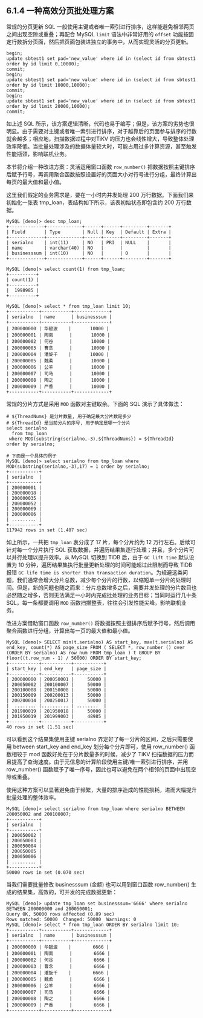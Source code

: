 ## 6.1.4 一种高效分页批处理方案

常规的分页更新 SQL 一般使用主键或者唯一索引进行排序，这样能避免相邻两页之间出现空隙或重叠；再配合 MySQL `limit` 语法中非常好用的 `offset` 功能按固定行数拆分页面，然后把页面包装进独立的事务中，从而实现灵活的分页更新。

```
begin;
update sbtest1 set pad='new_value' where id in (select id from sbtest1 order by id limit 0,10000);
commit;
begin;
update sbtest1 set pad='new_value' where id in (select id from sbtest1 order by id limit 10000,10000);
commit;
begin;
update sbtest1 set pad='new_value' where id in (select id from sbtest1 order by id limit 20000,10000);
commit;
```
如上述 SQL 所示，该方案逻辑清晰，代码也易于编写；但是，该方案的劣势也很明显。由于需要对主键或者唯一索引进行排序，对于越靠后的页面参与排序的行数就会越多；相应地，扫描数据过程中对TiKV 的压力也会线性增大，导致整体处理效率降低。当批量处理涉及的数据体量较大时，可能占用过多计算资源，甚至触发性能瓶颈，影响联机业务。

本节将介绍一种改进方案：灵活运用窗口函数 `row_number()` 把数据按照主键排序后赋予行号，再调用聚合函数按照设置好的页面大小对行号进行分组，最终计算出每页的最大值和最小值。

这里我们假定的业务需求是，要在一小时内并发处理 200 万行数据。下面我们来初始化一张表 tmp_loan，表结构如下所示，该表初始状态即包含约 200 万行数据。

```
MySQL [demo]> desc tmp_loan;
+-------------+-------------+------+------+---------+-------+
| Field       | Type        | Null | Key  | Default | Extra |
+-------------+-------------+------+------+---------+-------+
| serialno    | int(11)     | NO   | PRI  | NULL    |       |
| name        | varchar(40) | NO   |      |         |       |
| businesssum | int(10)     | NO   |      | 0       |       |
+-------------+-------------+------+------+---------+-------+

MySQL [demo]> select count(1) from tmp_loan;
+----------+
| count(1) |
+----------+
|  1998985 |
+----------+

MySQL [demo]> select * from tmp_loan limit 10;
+-----------+-----------+-------------+
| serialno  | name      | businesssum |
+-----------+-----------+-------------+
| 200000000 | 华碧波    |       10000 |
| 200000001 | 陶南      |       10000 |
| 200000002 | 何谷      |       10000 |
| 200000003 | 曹念      |       10000 |
| 200000004 | 潘旋千    |       10000 |
| 200000005 | 魏柔      |       10000 |
| 200000006 | 公羊      |       10000 |
| 200000007 | 司马      |       10000 |
| 200000008 | 陶之      |       10000 |
| 200000009 | 严香      |       10000 |
+-----------+-----------+-------------+
```

常规的分片方式是采用 `MOD` 函数对主键取余。下面的 SQL 演示了具体做法：

```
# ${ThreadNums} 是分片数量, 用于确定最大分片数是多少
# ${ThreadId} 是当前分片的序号, 用于确定是哪一个分片  
select serialno 
  from tmp_loan 
 where MOD(substring(serialno,-3),${ThreadNums}) = ${ThreadId} 
order by serialno;

# 下面是一个具体的例子
MySQL [demo]> select serialno from tmp_loan where MOD(substring(serialno,-3),17) = 1 order by serialno;
+-----------+
| serialno  |
+-----------+
| 200000001 |
| 200000018 |
| 200000035 |
| 200000052 |
| 200000069 |
| 200000086 |
| ......... |
+-----------+
117942 rows in set (1.407 sec)
```

如上所示，一共把 `tmp_loan` 表分成了 17 片，每个分片约为 12 万行左右。后续可针对每一个分片执行 SQL 获取数据，并遍历结果集逐行处理；并且，多个分片可以并行处理以提升效率。从 MySQL 切换到 TiDB 后，由于 `GC lift time` 默认设置为 10 分钟，遍历结果集执行批量更新处理的时间可能超过此限制而导致 TiDB 报错 `GC life time is shorter than transaction duration`。为规避这类问题，我们通常会增大分片总数，减少每个分片的行数，以缩短单一分片的处理时间。但是，新的问题也随之而来：分片总数增多之后，需要并发处理的分片数目也必然随之增多，否则无法满足一小时内完成批处理的业务目标；当同时运行几十条 SQL，每一条都要调用 `MOD` 函数扫描整表，往往会引发性能尖峰，影响联机业务。

改进方案借助窗口函数 `row_number()` 将数据按照主键排序后赋予行号，然后调用聚合函数进行分组，计算出每一页的最大值和最小值。

```
MySQL [demo]> SELECT min(t.serialno) AS start_key, max(t.serialno) AS end_key, count(*) AS page_size FROM ( SELECT *, row_number () over (ORDER BY serialno) AS row_num FROM tmp_loan ) t GROUP BY floor((t.row_num - 1) / 50000) ORDER BY start_key;
+-----------+-----------+-----------+
| start_key | end_key   | page_size |
+-----------+-----------+-----------+
| 200000000 | 200050001 |     50000 |
| 200050002 | 200100007 |     50000 |
| 200100008 | 200150008 |     50000 |
| 200150009 | 200200013 |     50000 |
| 200200014 | 200250017 |     50000 |
|  ........ |.......... | ........  |
| 201900019 | 201950018 |     50000 |
| 201950019 | 201999003 |     48985 |
+-----------+-----------+-----------+
40 rows in set (1.51 sec)
```

可以看到这个结果集使用主键 serialno 界定好了每一分片的区间，之后只需要使用 between start_key and end_key 划分每个分片即可，使用 row_number() 函数相较于 mod 函数好处在于分片数量多的时候，减少了 TiKV 扫描数据的压力而且提高了查询速度。由于元信息的计算阶段使用主键/唯一索引进行排序，并用 row_number() 函数赋予了唯一序号，因此也可以避免在两个相邻的页面中出现空隙或重叠。

使用这种方案可以显著避免由于频繁，大量的排序造成的性能损耗，进而大幅提升批量处理的整体效率。

```
MySQL [demo]> select serialno from tmp_loan where serialno BETWEEN 200050002 and 200100007;
+-----------+
| serialno  |
+-----------+
| 200050002 |
| 200050003 |
| 200050004 |
| 200050005 |
| 200050006 |
| ......... |
+-----------+
50000 rows in set (0.070 sec)
```

当我们需要批量修改 businesssum (金额) 也可以用到窗口函数 row_number() 生成的结果集，高效的，可并发的完成数据更新：

```
MySQL [demo]> update tmp_loan set businesssum='6666' where serialno BETWEEN 200000000 and 200050001;
Query OK, 50000 rows affected (0.89 sec)
Rows matched: 50000  Changed: 50000  Warnings: 0
MySQL [demo]> select * from tmp_loan ORDER BY serialno limit 10;
+-----------+-----------+-------------+
| serialno  | name      | businesssum |
+-----------+-----------+-------------+
| 200000000 | 华碧波    |        6666 |
| 200000001 | 陶南      |        6666 |
| 200000002 | 何谷      |        6666 |
| 200000003 | 曹念      |        6666 |
| 200000004 | 潘旋千    |        6666 |
| 200000005 | 魏柔      |        6666 |
| 200000006 | 公羊      |        6666 |
| 200000007 | 司马      |        6666 |
| 200000008 | 陶之      |        6666 |
| 200000009 | 严香      |        6666 |
+-----------+-----------+-------------+
```
